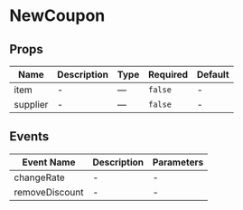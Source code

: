 # NewCoupon

## Props

<!-- @vuese:NewCoupon:props:start -->
|Name|Description|Type|Required|Default|
|---|---|---|---|---|
|item|-|—|`false`|-|
|supplier|-|—|`false`|-|

<!-- @vuese:NewCoupon:props:end -->


## Events

<!-- @vuese:NewCoupon:events:start -->
|Event Name|Description|Parameters|
|---|---|---|
|changeRate|-|-|
|removeDiscount|-|-|

<!-- @vuese:NewCoupon:events:end -->


